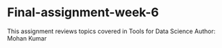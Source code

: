 # Final-assignment-week-6
This assignment reviews topics covered in Tools for Data Science
Author: Mohan Kumar
